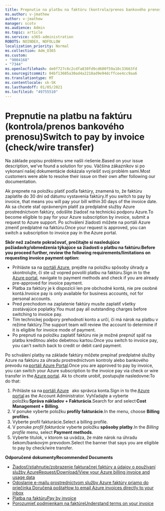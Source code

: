 ```yaml
---
title: Prepnutie na platbu na faktúru (kontrola/prenos bankového prenosu)
ms.author: v-jmathew
author: v-jmathew
manager: scotv
ms.audience: Admin
ms.topic: article
ms.service: o365-administration
ROBOTS: NOINDEX, NOFOLLOW
localization_priority: Normal
ms.collection: Adm_O365
ms.custom:
- "9004168"
- "7344"
ms.openlocfilehash: de0f727c8c2cdfa830fd9cd600f59a10c33663fd
ms.sourcegitcommit: 04bf13605a30ad4a2218ad9e94dcffcee4cc9aa6
ms.translationtype: MT
ms.contentlocale: sk-SK
ms.lasthandoff: 01/05/2021
ms.locfileid: "49755510"
---
```

# <a name="switch-to-pay-by-invoice-checkwire-transfer"></a><span data-ttu-id="14835-102">Prepnutie na platbu na faktúru (kontrola/prenos bankového prenosu)</span><span class="sxs-lookup"><span data-stu-id="14835-102">Switch to pay by invoice (check/wire transfer)</span></span>

<span data-ttu-id="14835-103">Na základe popisu problému sme našli riešenie.</span><span class="sxs-lookup"><span data-stu-id="14835-103">Based on your issue description, we’ve found a solution for you.</span></span> <span data-ttu-id="14835-104">Väčšina zákazníkov si po vykonaní našej dokumentácie dokázala vyriešiť svoj problém sami.</span><span class="sxs-lookup"><span data-stu-id="14835-104">Most customers were able to resolve their issue on their own after following our documentation.</span></span>

<span data-ttu-id="14835-105">Ak prepnete na položku platiť podľa faktúry, znamená to, že faktúru zaplatíte do 30 dní od dátumu vystavenia faktúry.</span><span class="sxs-lookup"><span data-stu-id="14835-105">If you switch to pay by invoice, that means you will pay your bill within 30 days of the invoice date.</span></span> <span data-ttu-id="14835-106">Ak sa chcete stať oprávneným platiť za predplatné služby Azure prostredníctvom faktúry, odošlite žiadosť na technickú podporu Azure.</span><span class="sxs-lookup"><span data-stu-id="14835-106">To become eligible to pay for your Azure subscription by invoice, submit a request to Azure support.</span></span> <span data-ttu-id="14835-107">Po schválení žiadosti môžete na portáli Azure zmeniť predplatné na faktúru.</span><span class="sxs-lookup"><span data-stu-id="14835-107">Once your request is approved, you can switch a subscription to invoice pay in the Azure portal.</span></span>

<span data-ttu-id="14835-108">**Skôr než začnete pokračovať, prečítajte si nasledujúce požiadavky/obmedzenia týkajúce sa žiadosti o platbu na faktúru:**</span><span class="sxs-lookup"><span data-stu-id="14835-108">**Before you proceed further, review the following requirements/limitations on requesting invoice payment option:**</span></span>

- <span data-ttu-id="14835-109">Prihláste sa na [portáli Azure](https://portal.azure.com/), prejdite na položku spôsoby úhrady a skontrolujte, či ste už vopred povolili platbu na faktúru.</span><span class="sxs-lookup"><span data-stu-id="14835-109">Sign in to the [Azure portal](https://portal.azure.com/), navigate to payment methods and check if you are already pre-approved for invoice payment.</span></span>
- <span data-ttu-id="14835-110">Platba za faktúry je k dispozícii len pre obchodné kontá, nie pre osobné kontá.</span><span class="sxs-lookup"><span data-stu-id="14835-110">Invoice pay is only available for business accounts, not for personal accounts.</span></span>
- <span data-ttu-id="14835-111">Pred prechodom na zaplatenie faktúry musíte zaplatiť všetky zostávajúce poplatky.</span><span class="sxs-lookup"><span data-stu-id="14835-111">You must pay all outstanding charges before switching to invoice pay.</span></span>
- <span data-ttu-id="14835-112">Tím technickej podpory prehodnotí konto a určí, či má nárok na platbu v režime faktúry.</span><span class="sxs-lookup"><span data-stu-id="14835-112">The support team will review the account to determine if it is eligible for invoice mode of payment.</span></span>
- <span data-ttu-id="14835-113">Po prepnutí na položku zaplatiť faktúru nie je možné prepnúť späť na platbu kreditnou alebo debetnou kartou.</span><span class="sxs-lookup"><span data-stu-id="14835-113">Once you switch to invoice pay, you can't switch back to credit or debit card payment.</span></span>

<span data-ttu-id="14835-114">Po schválení platby na základe faktúry môžete prepínať predplatné služby Azure na faktúru za úhradu prostredníctvom kontroly alebo bankového prevodu na [portáli Azure Portal](https://portal.azure.com/).</span><span class="sxs-lookup"><span data-stu-id="14835-114">Once you are approved to pay by invoice, you can switch your Azure subscription to the invoice pay via check or wire transfer in the [Azure portal](https://portal.azure.com/).</span></span>
<span data-ttu-id="14835-115">Ak to chcete urobiť, postupujte nasledovne:</span><span class="sxs-lookup"><span data-stu-id="14835-115">To do that:</span></span>

1. <span data-ttu-id="14835-116">Prihláste sa na [portáli Azure](https://portal.azure.com/)   ako správca konta.</span><span class="sxs-lookup"><span data-stu-id="14835-116">Sign in to the [Azure portal](https://portal.azure.com/) as the Account Administrator.</span></span> <span data-ttu-id="14835-117">Vyhľadajte a vyberte položku **Správa nákladov + Fakturácia**.</span><span class="sxs-lookup"><span data-stu-id="14835-117">Search for and select **Cost Management + Billing**.</span></span>
2. <span data-ttu-id="14835-118">V ponuke vyberte položku **profily fakturácie**.</span><span class="sxs-lookup"><span data-stu-id="14835-118">In the menu, choose **Billing profiles**.</span></span>
3. <span data-ttu-id="14835-119">Vyberte profil fakturácie.</span><span class="sxs-lookup"><span data-stu-id="14835-119">Select a billing profile.</span></span>
4. <span data-ttu-id="14835-120">V ponuke *profil fakturácie* vyberte položku **spôsoby platby**.</span><span class="sxs-lookup"><span data-stu-id="14835-120">In the *Billing profile* menu, select **Payment methods**.</span></span>
5. <span data-ttu-id="14835-121">Vyberte titulok, v ktorom sa uvádza, že máte nárok na úhradu šekom/bankovým prevodom.</span><span class="sxs-lookup"><span data-stu-id="14835-121">Select the banner that says you are eligible to pay by check/wire transfer.</span></span>

<span data-ttu-id="14835-122">**Odporučené dokumenty**</span><span class="sxs-lookup"><span data-stu-id="14835-122">**Recommended Documents**</span></span>

- [<span data-ttu-id="14835-123">Žiadosť/stiahnutie/zobrazenie fakturačnej faktúry a údajov o používaní služby Azure</span><span class="sxs-lookup"><span data-stu-id="14835-123">Request/Download/View your Azure billing invoice and usage data</span></span>](https://docs.microsoft.com/azure/billing/billing-download-azure-invoice-daily-usage-date)
- [<span data-ttu-id="14835-124">Odoslanie e-mailu prostredníctvom služby Azure faktúry priamo do priečinka Doručená pošta</span><span class="sxs-lookup"><span data-stu-id="14835-124">How to email Azure invoices directly to your inbox</span></span>](https://docs.microsoft.com/azure/billing/billing-download-azure-invoice-daily-usage-date)
- [<span data-ttu-id="14835-125">Platba na faktúru</span><span class="sxs-lookup"><span data-stu-id="14835-125">Pay by invoice</span></span>](https://docs.microsoft.com/azure/billing/billing-how-to-pay-by-invoice)
- [<span data-ttu-id="14835-126">Porozumieť podmienkam na faktúre</span><span class="sxs-lookup"><span data-stu-id="14835-126">Understand terms on your invoice</span></span>](https://docs.microsoft.com/azure/billing/billing-understand-your-invoice)
